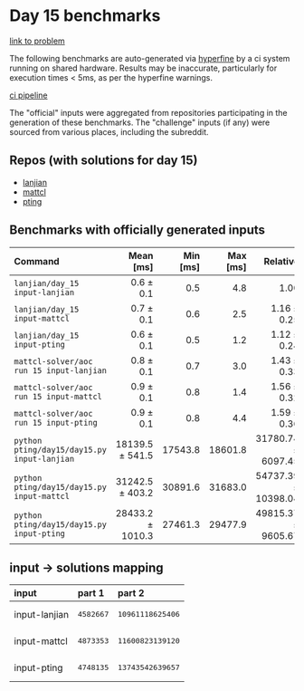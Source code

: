 # Day 15 benchmarks

[link to problem](http://adventofcode.com/2022/day/15)

The following benchmarks are auto-generated via [hyperfine](https://github.com/sharkdp/hyperfine) by a ci system running on shared hardware. Results may be inaccurate, particularly for execution times < 5ms, as per the hyperfine warnings.

[ci pipeline](http://ci.papercode.net:8080/teams/aoc2022/pipelines/aoc-compare-2022)

The "official" inputs were aggregated from repositories participating in the generation of these benchmarks. The "challenge" inputs (if any) were sourced from various places, including the subreddit.

## Repos (with solutions for day 15)


- [lanjian](https://github.com/LanJian/aoc-2022)
- [mattcl](https://github.com/mattcl/aoc2022)
- [pting](https://github.com/pting/aoc2022)

## Benchmarks with officially generated inputs
| Command | Mean [ms] | Min [ms] | Max [ms] | Relative |
|:---|---:|---:|---:|---:|
| `lanjian/day_15 input-lanjian` | 0.6 ± 0.1 | 0.5 | 4.8 | 1.00 |
| `lanjian/day_15 input-mattcl` | 0.7 ± 0.1 | 0.6 | 2.5 | 1.16 ± 0.25 |
| `lanjian/day_15 input-pting` | 0.6 ± 0.1 | 0.5 | 1.2 | 1.12 ± 0.24 |
| `mattcl-solver/aoc run 15 input-lanjian` | 0.8 ± 0.1 | 0.7 | 3.0 | 1.43 ± 0.33 |
| `mattcl-solver/aoc run 15 input-mattcl` | 0.9 ± 0.1 | 0.8 | 1.4 | 1.56 ± 0.32 |
| `mattcl-solver/aoc run 15 input-pting` | 0.9 ± 0.1 | 0.8 | 4.4 | 1.59 ± 0.36 |
| `python pting/day15/day15.py input-lanjian` | 18139.5 ± 541.5 | 17543.8 | 18601.8 | 31780.74 ± 6097.45 |
| `python pting/day15/day15.py input-mattcl` | 31242.5 ± 403.2 | 30891.6 | 31683.0 | 54737.39 ± 10398.04 |
| `python pting/day15/day15.py input-pting` | 28433.2 ± 1010.3 | 27461.3 | 29477.9 | 49815.37 ± 9605.67 |

## input -> solutions mapping
|input|part 1|part 2|
|:---|:---|:---|
|input-lanjian|<pre>4582667</pre>|<pre>10961118625406</pre>|
|input-mattcl|<pre>4873353</pre>|<pre>11600823139120</pre>|
|input-pting|<pre>4748135</pre>|<pre>13743542639657</pre>|
